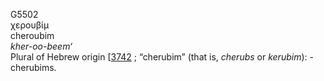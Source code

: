 G5502  
χερουβίμ  
cheroubim  
*kher-oo-beem‘*  
Plural of Hebrew origin \[[3742](h3742) ; “cherubim” (that is, *cherubs*
or *kerubim*): - cherubims.  
